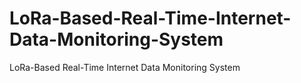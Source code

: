 # LoRa-Based-Real-Time-Internet-Data-Monitoring-System
LoRa-Based Real-Time Internet Data Monitoring  System
